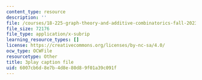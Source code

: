 ```yaml
---
content_type: resource
description: ''
file: /courses/18-225-graph-theory-and-additive-combinatorics-fall-2023/oLwZFBZylUw_captions.vtt
file_size: 72176
file_type: application/x-subrip
learning_resource_types: []
license: https://creativecommons.org/licenses/by-nc-sa/4.0/
ocw_type: OCWFile
resourcetype: Other
title: 3play caption file
uid: 6007cb6d-8e7b-4d8e-80d8-9f01a39c091f
---
```

